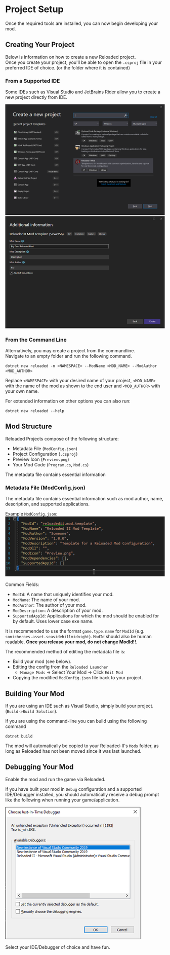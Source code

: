 # Project Setup

Once the required tools are installed, you can now begin developing your mod.  

## Creating Your Project

Below is information on how to create a new Reloaded project.  
Once you create your project, you'll be able to open the `.csproj` file in your preferred IDE of choice. (or the folder where it is contained)

### From a Supported IDE

Some IDEs such as Visual Studio and JetBrains Rider allow you to create a new project directly from IDE.

![Image 1](./Images/NewProject.png)  
![Image 2](./Images/NewProject2.png)  

### From the Command Line

Alternatively, you may create a project from the commandline.  
Navigate to an empty folder and run the following command.  

```
dotnet new reloaded -n <NAMESPACE> --ModName <MOD_NAME> --ModAuthor <MOD_AUTHOR> 
```

Replace `<NAMESPACE>` with your desired name of your project, `<MOD_NAME>` with the name of the mod as shown to the end user and `<MOD_AUTHOR>` with your own name.

For extended information on other options you can also run:  
```
dotnet new reloaded --help
```

## Mod Structure
Reloaded Projects compose of the following structure:
- Metadata File (`ModConfig.json`)
- Project Configuration (`.csproj`)
- Preview Icon (`Preview.png`)
- Your Mod Code (`Program.cs`, `Mod.cs`)

The metadata file contains essential information 

### Metadata File (ModConfig.json)

The metadata file contains essential information such as mod author, name, description, and supported applications.  

Example `ModConfig.json`:  
![Config](./Images/JsonFile.png)

Common Fields:  
- `ModId`: A name that uniquely identifies your mod.  
- `ModName`: The name of your mod.  
- `ModAuthor`: The author of your mod.  
- `ModDescription`: A description of your mod.  
- `SupportedAppId`: Applications for which the mod should be enabled for by default. Uses lower case exe name.  

It is recommended to use the format `game.type.name` for `ModId` (e.g. `sonicheroes.asset.seasidehillmidnight`). `ModId` should also be human readable. **Once you release your mod, do not change ModId!!**.  

The recommended method of editing the metadata file is:  
- Build your mod (see below).  
- Editing the config from the `Reloaded Launcher`  
    - `Manage Mods` -> Select Your Mod -> Click `Edit Mod`  
- Copying the modified `ModConfig.json` file back to your project.  

## Building Your Mod

If you are using an IDE such as Visual Studio, simply build your project. (`Build->Build Solution`).  

If you are using the command-line you can build using the following command 
```
dotnet build
```

The mod will automatically be copied to your Reloaded-II's `Mods` folder, as long as Reloaded has not been moved since it was last launched.  

## Debugging Your Mod

Enable the mod and run the game via Reloaded.  

If you have built your mod in `Debug` configuration and a supported IDE/Debugger installed, you should automatically receive a debug prompt like the following when running your game/application.   
 
![Debugger Launch](./Images/DebuggerLaunch.png)  

Select your IDE/Debugger of choice and have fun.  